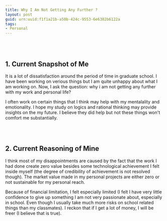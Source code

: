 ```yaml
---
title: Why I Am Not Getting Any Further ?
layout: post
guid: urn:uuid:f1f1a21b-a50b-424c-9553-6e6382b6122a
tags:
- Personal
---
```


<br> <br>

## 1. Current Snapshot of Me

It is a lot of dissatisfaction around the period of time in graduate school. I
have been working on verious things but I am quite unhappy about what I am
working on. Now, I ask the question: why i am not getting any further with my
work and personal life?

I often work on certain things that I think may help with my mentalality and
emotionality. I hope my study on logics and rational thinking may provide
insights on the my future. I believe they did help but not these things won't
comfort me substantially.

<br> <br>

## 2. Current Reasoning of Mine

I think most of my disappointments are caused by the fact that the work I had
done create zero value besides some technological achievement I felt inside
myself (the degree of credibility of achievement is not resolved though). The
market value made in my personal projects are either zero or not sustainable for
my personal reach.

Because of financial limitation, I felt especially limited (I felt I have very
little confidence to give up something I am not very passionate about,
especially in school. Even though I usually take much more risks on school
related things than my classmates). I reckon that if I get a lot of money, I
will be freer (I believe that is true).
